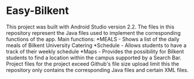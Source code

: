 # Easy-Bilkent
This project was built with Android Studio version 2.2. The files in this repository represent the Java files used to implement the corresponding functions of the app. 
Main functions:
*MEALS - Shows a list of the daily meals of Bilkent University Catering
*Schedule - Allows students to have a track of their weekly schedule
*Maps - Provides the possibility for Bilkent students to find a location within the campus supported by a Search Bar.
Project files for the project exceed Github's file size upload limit this the repository only contains the corresponding Java files and certain XML files.
